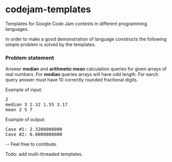 codejam-templates
=================

Templates for Google Code Jam contests in different programming languages.

In order to make a good demonstration of language constructs the following simple problem is solved by the templates.

### Problem statement
Answer **median** and **arithmetic mean** calculation queries for given arrays of real numbers. For **median** queries arrays will have odd length. For earch query answer must have 10 correctly rounded fractional digits.

Example of input:
<pre>
2
median 3 2.32 1.55 3.17
mean 2 5 7
</pre>

Example of output:
<pre>
Case #1: 2.3200000000
Case #2: 6.0000000000
</pre>

--
Feel free to contibute.

Todo: add multi-threaded templates.
